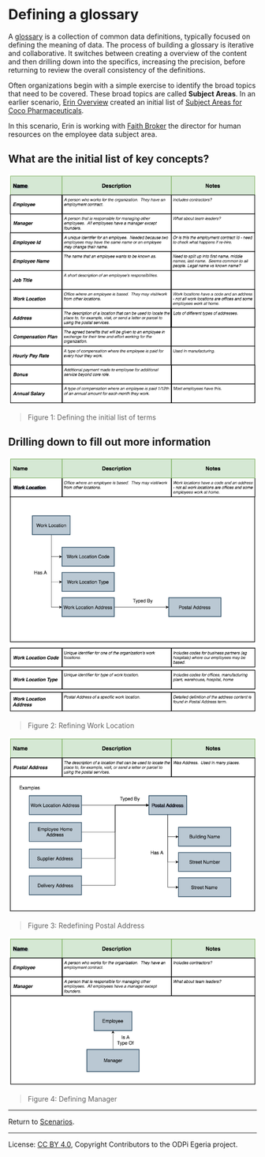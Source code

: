 <!-- SPDX-License-Identifier: CC-BY-4.0 -->
<!-- Copyright Contributors to the ODPi Egeria project. -->

# Defining a glossary

A [glossary](../../../common-data-definitions/anatomy-of-a-glossary.md)
is a collection of common data definitions, typically focused on defining the meaning of data.
The process of building a glossary is iterative and collaborative.  It switches between creating a
overview of the content and then drilling down into the specifics, increasing the precision, before returning to
review the overall consistency of the definitions.

Often organizations begin with a simple exercise to identify the broad topics that need to be covered.
These broad topics are called **Subject Areas**.  In an earlier scenario,
[Erin Overview](../../personas/erin-overview.md) created an initial list of [Subject Areas for Coco Pharmaceuticals](../defining-subject-areas/README.md).   

In this scenario, Erin is working with [Faith Broker](../../personas/faith-broker.md) the director for human resources on the employee data subject area.

## What are the initial list of key concepts?

![Figure 1](initial-term-list.png#pagewidth)
> Figure 1: Defining the initial list of terms


## Drilling down to fill out more information

![Figure 2](work-location.png#pagewidth)
> Figure 2: Refining Work Location


![Figure 3](postal-address.png#pagewidth)
> Figure 3: Redefining Postal Address


![Figure 4](manager.png#pagewidth)
> Figure 4: Defining Manager


----
Return to [Scenarios](..).


----
License: [CC BY 4.0](https://creativecommons.org/licenses/by/4.0/),
Copyright Contributors to the ODPi Egeria project.

